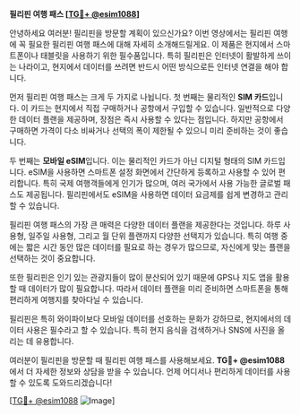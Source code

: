 **필리핀 여행 패스 [[TG💪+ @esim1088](https://t.me/s/esim1088)]**

안녕하세요 여러분! 필리핀을 방문할 계획이 있으신가요? 이번 영상에서는 필리핀 여행에 꼭 필요한 필리핀 여행 패스에 대해 자세히 소개해드릴게요. 이 제품은 현지에서 스마트폰이나 태블릿을 사용하기 위한 필수품입니다. 특히 필리핀은 인터넷이 활발하게 쓰이는 나라이고, 현지에서 데이터를 쓰려면 반드시 어떤 방식으로든 인터넷 연결을 해야 합니다.

먼저 필리핀 여행 패스는 크게 두 가지로 나뉩니다. 첫 번째는 물리적인 **SIM 카드**입니다. 이 카드는 현지에서 직접 구매하거나 공항에서 구입할 수 있습니다. 일반적으로 다양한 데이터 플랜을 제공하며, 장점은 즉시 사용할 수 있다는 점입니다. 하지만 공항에서 구매하면 가격이 다소 비싸거나 선택의 폭이 제한될 수 있으니 미리 준비하는 것이 좋습니다.

두 번째는 **모바일 eSIM**입니다. 이는 물리적인 카드가 아닌 디지털 형태의 SIM 카드입니다. eSIM을 사용하면 스마트폰 설정 화면에서 간단하게 등록하고 사용할 수 있어 편리합니다. 특히 국제 여행객들에게 인기가 많으며, 여러 국가에서 사용 가능한 글로벌 패스도 제공됩니다. 필리핀에서도 eSIM을 사용하면 데이터 요금제를 쉽게 변경하고 관리할 수 있습니다.

필리핀 여행 패스의 가장 큰 매력은 다양한 데이터 플랜을 제공한다는 것입니다. 하루 사용형, 일주일 사용형, 그리고 월 단위 플랜까지 다양한 선택지가 있습니다. 특히 여행 중에는 짧은 시간 동안 많은 데이터를 필요로 하는 경우가 많으므로, 자신에게 맞는 플랜을 선택하는 것이 중요합니다.

또한 필리핀은 인기 있는 관광지들이 많이 분산되어 있기 때문에 GPS나 지도 앱을 활용할 때 데이터가 많이 필요합니다. 따라서 데이터 플랜을 미리 준비하면 스마트폰을 통해 편리하게 여행지를 찾아다닐 수 있습니다.

필리핀은 특히 와이파이보다 모바일 데이터를 선호하는 문화가 강하므로, 현지에서의 데이터 사용은 필수라고 할 수 있습니다. 특히 현지 음식을 검색하거나 SNS에 사진을 올리는 데 유용합니다.

여러분이 필리핀을 방문할 때 필리핀 여행 패스를 사용해보세요. **TG💪+ @esim1088**에서 더 자세한 정보와 상담을 받을 수 있습니다. 언제 어디서나 편리하게 데이터를 사용할 수 있도록 도와드리겠습니다!

[[TG💪+ @esim1088](https://t.me/s/esim1088) ![Image](https://i.postimg.cc/Y0z9fWf4/image.png)]